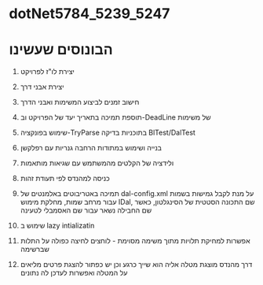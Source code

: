 # dotNet5784_5239_5247

# הבונוסים שעשינו

1. יצירת לו"ז לפרויקט 

2. יצירת אבני דרך

3. חישוב זמנים לביצוע המשימות ואבני הדרך

4. תוספת תמיכה בתאריך יעד של הפרויקט וב-DeadLine של משימות

5. שימוש בפונקציה-TryParse בתוכניות בדיקה BlTest/DalTest 

6. בנייה ושימוש במתודות הרחבה גנריות עם רפלקשן

7.  ולידציה של הקלטים מהמשתמש עם שגיאות מותאמות

8. כניסה למהנדס לפי תעודת זהות

9. תמיכה באטריבוטים באלמנטים של dal-config.xml על מנת לקבל גמישות בשמות עבור מרחב שמות, מחלקת מימוש IDal, שם התכונה הסטטית של הסינגלטון, כאשר שם החבילה נשאר עבור שם האסמבלי לטעינה 

10. שימוש ב lazy intializatin 

11. אפשרות למחיקת תלויות מתוך משימה מסוימת - לוחצים לחיצה כפולה על התלות שברשימה

12. דרך מהנדס מוצגת מטלה אליה הוא שייך כרגע וכן יש כפתור להצגת פרטים מליאים על המטלה ואפשרות לעדכן לה נתונים
